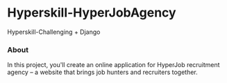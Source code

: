 # Hyperskill-HyperJobAgency

Hyperskill-Challenging + Django

<h3>About</h3>

In this project, you'll create an online application for HyperJob recruitment agency – a website that brings job hunters and recruiters together.
